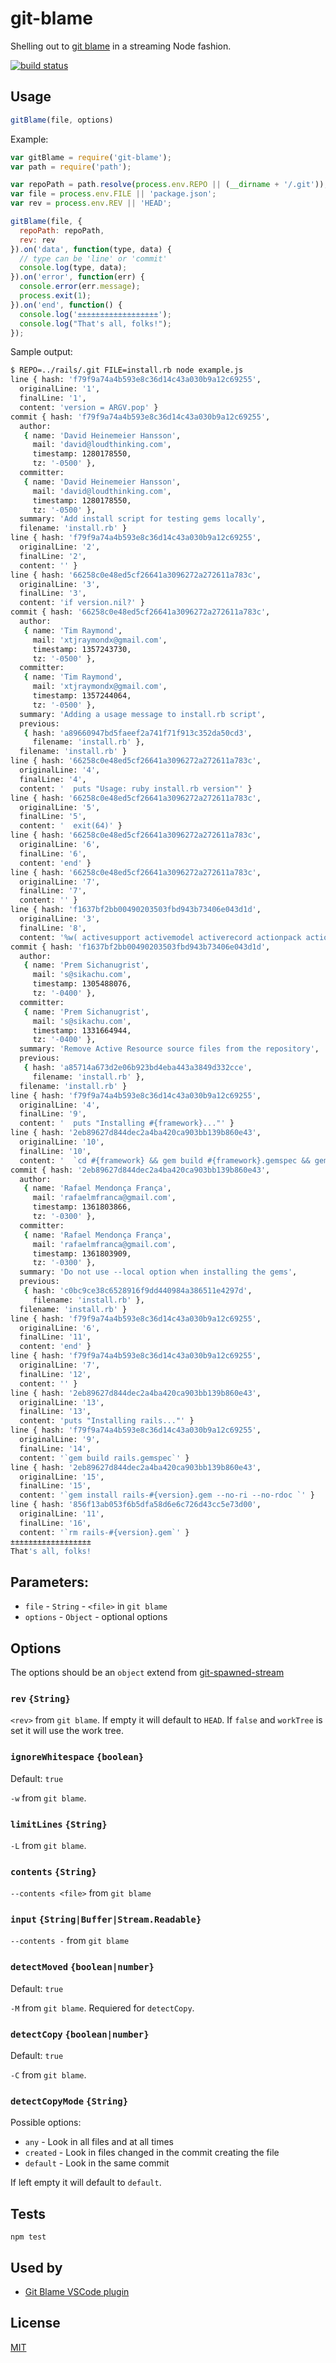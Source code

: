 # git-blame

Shelling out to [git blame](http://git-scm.com/docs/git-blame) in a streaming Node fashion.

[![build status](https://secure.travis-ci.org/alessioalex/git-blame.png)](http://travis-ci.org/alessioalex/git-blame)

## Usage

```js
gitBlame(file, options)
```

Example:

```js
var gitBlame = require('git-blame');
var path = require('path');

var repoPath = path.resolve(process.env.REPO || (__dirname + '/.git'));
var file = process.env.FILE || 'package.json';
var rev = process.env.REV || 'HEAD';

gitBlame(file, {
  repoPath: repoPath,
  rev: rev
}).on('data', function(type, data) {
  // type can be 'line' or 'commit'
  console.log(type, data);
}).on('error', function(err) {
  console.error(err.message);
  process.exit(1);
}).on('end', function() {
  console.log('±±±±±±±±±±±±±±±±±±');
  console.log("That's all, folks!");
});
```

Sample output:

```bash
$ REPO=../rails/.git FILE=install.rb node example.js
line { hash: 'f79f9a74a4b593e8c36d14c43a030b9a12c69255',
  originalLine: '1',
  finalLine: '1',
  content: 'version = ARGV.pop' }
commit { hash: 'f79f9a74a4b593e8c36d14c43a030b9a12c69255',
  author:
   { name: 'David Heinemeier Hansson',
     mail: 'david@loudthinking.com',
     timestamp: 1280178550,
     tz: '-0500' },
  committer:
   { name: 'David Heinemeier Hansson',
     mail: 'david@loudthinking.com',
     timestamp: 1280178550,
     tz: '-0500' },
  summary: 'Add install script for testing gems locally',
  filename: 'install.rb' }
line { hash: 'f79f9a74a4b593e8c36d14c43a030b9a12c69255',
  originalLine: '2',
  finalLine: '2',
  content: '' }
line { hash: '66258c0e48ed5cf26641a3096272a272611a783c',
  originalLine: '3',
  finalLine: '3',
  content: 'if version.nil?' }
commit { hash: '66258c0e48ed5cf26641a3096272a272611a783c',
  author:
   { name: 'Tim Raymond',
     mail: 'xtjraymondx@gmail.com',
     timestamp: 1357243730,
     tz: '-0500' },
  committer:
   { name: 'Tim Raymond',
     mail: 'xtjraymondx@gmail.com',
     timestamp: 1357244064,
     tz: '-0500' },
  summary: 'Adding a usage message to install.rb script',
  previous:
   { hash: 'a89660947bd5faeef2a741f71f913c352da50cd3',
     filename: 'install.rb' },
  filename: 'install.rb' }
line { hash: '66258c0e48ed5cf26641a3096272a272611a783c',
  originalLine: '4',
  finalLine: '4',
  content: '  puts "Usage: ruby install.rb version"' }
line { hash: '66258c0e48ed5cf26641a3096272a272611a783c',
  originalLine: '5',
  finalLine: '5',
  content: '  exit(64)' }
line { hash: '66258c0e48ed5cf26641a3096272a272611a783c',
  originalLine: '6',
  finalLine: '6',
  content: 'end' }
line { hash: '66258c0e48ed5cf26641a3096272a272611a783c',
  originalLine: '7',
  finalLine: '7',
  content: '' }
line { hash: 'f1637bf2bb00490203503fbd943b73406e043d1d',
  originalLine: '3',
  finalLine: '8',
  content: '%w( activesupport activemodel activerecord actionpack actionmailer railties ).each do |framework|' }
commit { hash: 'f1637bf2bb00490203503fbd943b73406e043d1d',
  author:
   { name: 'Prem Sichanugrist',
     mail: 's@sikachu.com',
     timestamp: 1305488076,
     tz: '-0400' },
  committer:
   { name: 'Prem Sichanugrist',
     mail: 's@sikachu.com',
     timestamp: 1331664944,
     tz: '-0400' },
  summary: 'Remove Active Resource source files from the repository',
  previous:
   { hash: 'a85714a673d2e06b923bd4eba443a3849d332cce',
     filename: 'install.rb' },
  filename: 'install.rb' }
line { hash: 'f79f9a74a4b593e8c36d14c43a030b9a12c69255',
  originalLine: '4',
  finalLine: '9',
  content: '  puts "Installing #{framework}..."' }
line { hash: '2eb89627d844dec2a4ba420ca903bb139b860e43',
  originalLine: '10',
  finalLine: '10',
  content: '  `cd #{framework} && gem build #{framework}.gemspec && gem install #{framework}-#{version}.gem --no-ri --no-rdoc && rm #{framework}-#{version}.gem`' }
commit { hash: '2eb89627d844dec2a4ba420ca903bb139b860e43',
  author:
   { name: 'Rafael Mendonça França',
     mail: 'rafaelmfranca@gmail.com',
     timestamp: 1361803866,
     tz: '-0300' },
  committer:
   { name: 'Rafael Mendonça França',
     mail: 'rafaelmfranca@gmail.com',
     timestamp: 1361803909,
     tz: '-0300' },
  summary: 'Do not use --local option when installing the gems',
  previous:
   { hash: 'c0bc9ce38c6528916f9dd440984a386511e4297d',
     filename: 'install.rb' },
  filename: 'install.rb' }
line { hash: 'f79f9a74a4b593e8c36d14c43a030b9a12c69255',
  originalLine: '6',
  finalLine: '11',
  content: 'end' }
line { hash: 'f79f9a74a4b593e8c36d14c43a030b9a12c69255',
  originalLine: '7',
  finalLine: '12',
  content: '' }
line { hash: '2eb89627d844dec2a4ba420ca903bb139b860e43',
  originalLine: '13',
  finalLine: '13',
  content: 'puts "Installing rails..."' }
line { hash: 'f79f9a74a4b593e8c36d14c43a030b9a12c69255',
  originalLine: '9',
  finalLine: '14',
  content: '`gem build rails.gemspec`' }
line { hash: '2eb89627d844dec2a4ba420ca903bb139b860e43',
  originalLine: '15',
  finalLine: '15',
  content: '`gem install rails-#{version}.gem --no-ri --no-rdoc `' }
line { hash: '856f13ab053f6b5dfa58d6e6c726d43cc5e73d00',
  originalLine: '11',
  finalLine: '16',
  content: '`rm rails-#{version}.gem`' }
±±±±±±±±±±±±±±±±±±
That's all, folks!
```

## Parameters:

- `file`    - `String` - `<file>` in `git blame`
- `options` - `Object` - optional options

## Options

The options should be an `object` extend from [git-spawned-stream](https://github.com/gucong3000/git-spawned-stream/tree/options.input#options)

### `rev` `{String}`

`<rev>` from `git blame`. If empty it will default to `HEAD`. If `false` and `workTree` is set it will use the work tree.

### `ignoreWhitespace` `{boolean}`

Default: `true`

`-w` from `git blame`.

### `limitLines` `{String}`

`-L` from `git blame`.

### `contents` `{String}`

`--contents <file>` from `git blame`

### `input` `{String|Buffer|Stream.Readable}`

`--contents -` from `git blame`

### `detectMoved` `{boolean|number}`

Default: `true`

`-M` from `git blame`. Requiered for `detectCopy`.

### `detectCopy` `{boolean|number}`

Default: `true`

`-C` from `git blame`.

### `detectCopyMode` `{String}`

Possible options:

- `any` - Look in all files and at all times
- `created` - Look in files changed in the commit creating the file
- `default` - Look in the same commit

If left empty it will default to `default`.

## Tests

```
npm test
```

## Used by

- [Git Blame VSCode plugin](https://marketplace.visualstudio.com/items?itemName=waderyan.gitblame)

## License

[MIT](http://alessioalex.mit-license.org/)
